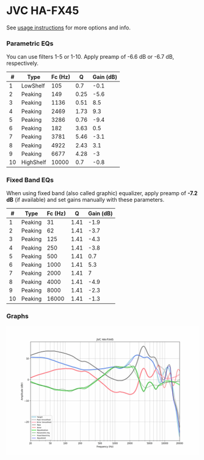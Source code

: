 # JVC HA-FX45
See [usage instructions](https://github.com/jaakkopasanen/AutoEq#usage) for more options and info.

### Parametric EQs
You can use filters 1-5 or 1-10. Apply preamp of -6.6 dB or -6.7 dB, respectively.

|   # | Type      |   Fc (Hz) |    Q |   Gain (dB) |
|-----|-----------|-----------|------|-------------|
|   1 | LowShelf  |       105 | 0.7  |        -0.1 |
|   2 | Peaking   |       149 | 0.25 |        -5.6 |
|   3 | Peaking   |      1136 | 0.51 |         8.5 |
|   4 | Peaking   |      2469 | 1.73 |         9.3 |
|   5 | Peaking   |      3286 | 0.76 |        -9.4 |
|   6 | Peaking   |       182 | 3.63 |         0.5 |
|   7 | Peaking   |      3781 | 5.46 |        -3.1 |
|   8 | Peaking   |      4922 | 2.43 |         3.1 |
|   9 | Peaking   |      6677 | 4.28 |        -3   |
|  10 | HighShelf |     10000 | 0.7  |        -0.8 |

### Fixed Band EQs
When using fixed band (also called graphic) equalizer, apply preamp of **-7.2 dB** (if available) and set gains manually with these parameters.

|   # | Type    |   Fc (Hz) |    Q |   Gain (dB) |
|-----|---------|-----------|------|-------------|
|   1 | Peaking |        31 | 1.41 |        -1.9 |
|   2 | Peaking |        62 | 1.41 |        -3.7 |
|   3 | Peaking |       125 | 1.41 |        -4.3 |
|   4 | Peaking |       250 | 1.41 |        -3.8 |
|   5 | Peaking |       500 | 1.41 |         0.7 |
|   6 | Peaking |      1000 | 1.41 |         5.3 |
|   7 | Peaking |      2000 | 1.41 |         7   |
|   8 | Peaking |      4000 | 1.41 |        -4.9 |
|   9 | Peaking |      8000 | 1.41 |        -2.3 |
|  10 | Peaking |     16000 | 1.41 |        -1.3 |

### Graphs
![](./JVC%20HA-FX45.png)

